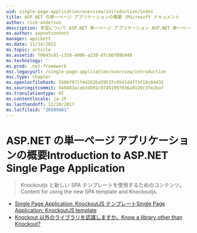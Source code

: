 ```yaml
---
uid: single-page-application/overview/introduction/index
title: ASP.NET の単一ページ アプリケーションの概要 |Microsoft ドキュメント
author: rick-anderson
description: 学習について ASP.NET 単一ページ アプリケーション ASP.NET 単一ページ アプリケーション (SPA) を使用して、重要なのクライアント側 interacti を含むアプリケーションを作成できます.
ms.author: aspnetcontent
manager: wpickett
ms.date: 11/14/2012
ms.topic: article
ms.assetid: f0643c61-c310-4906-a238-dfc86f09b940
ms.technology: ''
ms.prod: .net-framework
msc.legacyurl: /single-page-application/overview/introduction
msc.type: chapter
ms.openlocfilehash: 550bf971f4d262ba59537c6541d4f73f18c04432
ms.sourcegitcommit: 9a9483aceb34591c97451997036a9120c3fe2baf
ms.translationtype: HT
ms.contentlocale: ja-JP
ms.lasthandoff: 11/10/2017
ms.locfileid: "26505661"
---
```

<a name="introduction-to-aspnet-single-page-application"></a><span data-ttu-id="777f3-103">ASP.NET の単一ページ アプリケーションの概要</span><span class="sxs-lookup"><span data-stu-id="777f3-103">Introduction to ASP.NET Single Page Application</span></span>
====================
> <span data-ttu-id="777f3-104">Knockoutjs と新しい SPA テンプレートを使用するためのコンテンツ。</span><span class="sxs-lookup"><span data-stu-id="777f3-104">Content for using the new SPA template and Knockoutjs.</span></span>


- [<span data-ttu-id="777f3-105">Single Page Application: KnockoutJS テンプレート</span><span class="sxs-lookup"><span data-stu-id="777f3-105">Single Page Application: KnockoutJS template</span></span>](knockoutjs-template.md)
- [<span data-ttu-id="777f3-106">Knockout 以外のライブラリを認識しますか。</span><span class="sxs-lookup"><span data-stu-id="777f3-106">Know a library other than Knockout?</span></span>](other-libraries.md)
